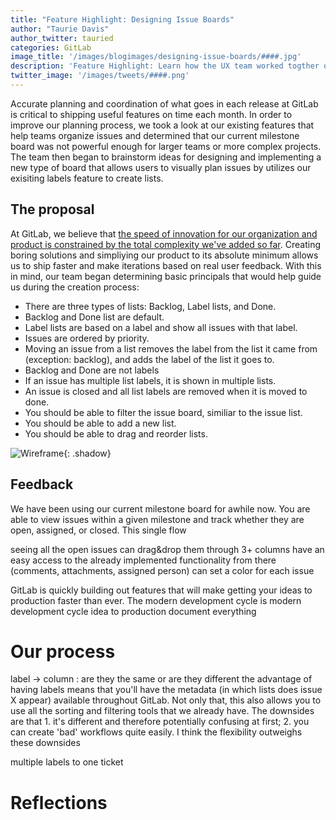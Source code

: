 ```yaml
---
title: "Feature Highlight: Designing Issue Boards"
author: "Taurie Davis"
author_twitter: tauried
categories: GitLab
image_title: '/images/blogimages/designing-issue-boards/####.jpg'
description: 'Feature Highlight: Learn how the UX team worked togther on the creation of issue boards.'
twitter_image: '/images/tweets/####.png'
---
```


Accurate planning and coordination of what goes in each release at GitLab is critical to shipping useful features on time each month. In order to improve our planning process, we took a look at our existing features that help teams organize issues and determined that our current milestone board was not powerful enough for larger teams or more complex projects. The team then began to brainstorm ideas for designing and implementing a new type of board that allows users to visually plan issues by utilizes our exisiting labels feature to create lists.

<!--more-->

## The proposal

At GitLab, we believe that [the speed of innovation for our organization and product is constrained by the total complexity we've added so far](https://about.gitlab.com/handbook/#values). Creating boring solutions and simpliying our product to its absolute minimum allows us to ship faster and make iterations based on real user feedback. With this in mind, our team began determining basic principals that would help guide us during the creation process:

- There are three types of lists: Backlog, Label lists, and Done.
- Backlog and Done list are default.
- Label lists are based on a label and show all issues with that label.
- Issues are ordered by priority.
- Moving an issue from a list removes the label from the list it came from (exception: backlog), and adds the label of the list it goes to.
- Backlog and Done are not labels
- If an issue has multiple list labels, it is shown in multiple lists.
- An issue is closed and all list labels are removed when it is moved to done.
- You should be able to filter the issue board, similiar to the issue list.
- You should be able to add a new list.
- You should be able to drag and reorder lists.

![Wireframe](/images/blogimages/designing-issue-boards/wireframe.png){: .shadow}

## Feedback

We have been using our current milestone board for awhile now. You are able to view issues within a given milestone and track whether they are open, assigned, or closed. This single flow 

seeing all the open issues
can drag&drop them through 3+ columns
have an easy access to the already implemented functionality from there (comments, attachments, assigned person)
can set a color for each issue

GitLab is quickly building out features that will make getting your ideas to production faster  than ever. The modern development cycle is 
modern development cycle
idea to production
document everything

# Our process

label -> column : are they the same or are they different
the advantage of having labels means that you'll have the metadata (in which lists does issue X appear) available throughout GitLab. Not only that, this also allows you to use all the sorting and filtering tools that we already have.
The downsides are that 1. it's different and therefore potentially confusing at first; 2. you can create 'bad' workflows quite easily. I think the flexibility outweighs these downsides

multiple labels to one ticket



# Reflections













